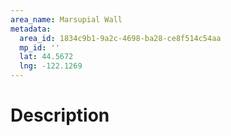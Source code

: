 ```yaml
---
area_name: Marsupial Wall
metadata:
  area_id: 1834c9b1-9a2c-4698-ba28-ce8f514c54aa
  mp_id: ''
  lat: 44.5672
  lng: -122.1269
---
```

# Description
